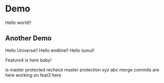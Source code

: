 # Demo

Hello world!!

## Another Demo

Hello Universe!!
Hello endline!!
Hello tumul!

Feature4 is here baby!

is master protected
recheck master protection
xyz
abc
merge commits are here
working on feat3 here
